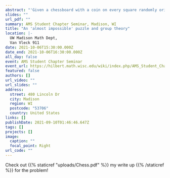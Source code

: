 ```yaml
---
abstract: "'Given a chessboard with a coin on every square randomly oriented and a key hidden under one of them; player one knows where the key is and flips a single coin; player 2, using only the information of the new coin arrangement must determine where the key is. Is there a winning strategy?' In this talk, we will explore this classic puzzle in a more generalized context, with n squares and d sided dice on every square, and see when the game is solvable and in doing so, see how the answer relies on group theory and the existence of certain groups!"
slides: ""
url_pdf: ""
summary: AMS Student Chapter Seminar, Madison, WI
title: "An 'almost impossible' puzzle and group theory"
location: |-
  UW Madison Math Dept,
  Van Vleck 911
date: 2021-10-06T15:30:00.000Z
date_end: 2021-10-06T16:30:00.000Z
all_day: false
event: AMS Student Chapter Seminar
event_url: https://hilbert.math.wisc.edu/wiki/index.php/AMS_Student_Chapter_Seminar
featured: false
authors: []
url_video: ""
url_slides: ""
address:
  street: 480 Lincoln Dr
  city: Madison
  region: WI
  postcode: "53706"
  country: United States
links: []
publishDate: 2021-09-10T01:46:46.647Z
tags: []
projects: []
image:
  caption: ""
  focal_point: Right
url_code: ""
---
```


Check out {{% staticref "uploads/Chess.pdf" %}} my write up {{% /staticref %}} for the problem! 
